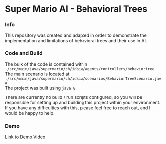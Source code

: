 # Super Mario AI - Behavioral Trees

### Info
This repository was created and adapted in order to demonstrate the implementation and limitations of behavioral trees and their use in AI.

### Code and Build
The bulk of the code is contained within `./src/main/java/supermario/ch/idsia/agents/controllers/behaviortree` <br>
The main scenario is located at `./src/main/java/supermario/ch/idsia/scenarios/BehaviorTreeScenario.java` <br>
The project was built using `java 8` <br>

There are currently no build / run scripts configured, so you will be responsible for setting up and building this project within your environment.
If you have any difficulties with this, please feel free to reach out, and I would be happy to help.

### Demo

[Link to Demo Video](https://drive.google.com/file/d/12hGS2UZL-6WcFQRJ90fyhwtL46w3vI64/view)

